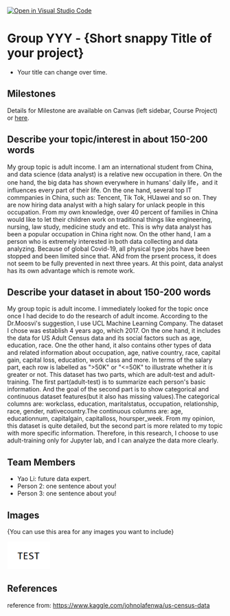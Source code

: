 [![Open in Visual Studio Code](https://classroom.github.com/assets/open-in-vscode-f059dc9a6f8d3a56e377f745f24479a46679e63a5d9fe6f495e02850cd0d8118.svg)](https://classroom.github.com/online_ide?assignment_repo_id=5905464&assignment_repo_type=AssignmentRepo)
# Group YYY - {Short snappy Title of your project}

- Your title can change over time.

## Milestones

Details for Milestone are available on Canvas (left sidebar, Course Project) or [here](https://firas.moosvi.com/courses/data301/project/milestone01.html).

## Describe your topic/interest in about 150-200 words

My group topic is adult income. I am an international student from China, and data science (data analyst) is a relative new occupation in there. On the one hand, the big data has shown everywhere in humans' daily life，and it influences every part of their life. On the one hand, several top IT commpanies in China, such as: Tencent, Tik Tok, HUawei and so on. They are now hiring data analyst with a high salary for unlack people in this occupation. From my own knowledge, over 40 percent of families in China would like to let their children work on traditional things like engineering, nursing, law study, medicine study and etc. This is why data analyst has been a popular occupation in China right now. On the other hand, I am a person who is extremely interested in both data collecting and data analyzing. Because of global Covid-19, all physical type jobs have been stopped and been limited since that. ANd from the prsent process, it does not seem to be fully prevented in next three years. At this point, data analyst has its own advantage which is remote work.

## Describe your dataset in about 150-200 words

My group topic is adult income. I immediately looked for the topic once once I had decide to do the research of adult income. According to the Dr.Moosvi's suggestion, I use UCL Machine Learning Company. The dataset I chose was establish 4 years ago, which 2017. On the one hand, it includes the data for US Adult Census data and its social factors such as age, education, race. One the other hand, it also contains other types of data and related information about occupation, age, native country, race, capital gain, capital loss, education, work class and more. In terms of the salary part, each row is labelled as ">50K" or "<=50K" to illustrate whether it is greater or not. This dataset has two parts, which are adult-test and adult-training. The first part(adult-test) is to summarize each person's basic information. And the goal of the second part is to show categorical and continuous dataset features(but it also has missing values).The categorical columns are: workclass, education, maritalstatus, occupation, relationship, race, gender, nativecountry.The continuous columns are: age, educationnum, capitalgain, capitalloss, hoursper_week. From my opinion, this dataset is quite detailed, but the second part is more related to my topic with more specific information. Therefore, in this research, I choose to use adult-training only for Jupyter lab, and I can analyze the data more clearly. 



## Team Members

- Yao Li: future data expert.  
- Person 2: one sentence about you!
- Person 3: one sentence about you!

## Images

{You can use this area for any images you want to include}

<img src ="images/test.png" width="100px">

## References

reference from: https://www.kaggle.com/johnolafenwa/us-census-data



